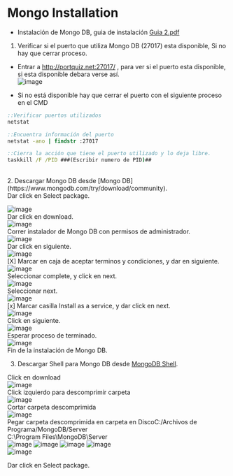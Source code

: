 # Mongo Installation

- Instalación de Mongo DB, guia de instalación [Guia 2.pdf](https://github.com/SmoshCH/Itca2/files/14495551/Guia.2.pdf)<br>


1. Verificar si el puerto que utiliza Mongo DB (27017) esta disponible, Si no hay que cerrar proceso.<br>

- Entrar a http://portquiz.net:27017/ , para ver si el puerto esta disponible, si esta disponible debara verse así.<br>
![image](https://github.com/SmoshCH/Itca2/assets/84145465/1eb88ed8-3a79-43b4-8381-0d918b463ebc)<br>

- Si no está disponible hay que cerrar el puerto con el siguiente proceso en el CMD<br>
```cmd
::Verificar puertos utilizados 
netstat 

::Encuentra información del puerto 
netstat -ano | findstr :27017

::Cierra la acción que tiene el puerto utilizado y lo deja libre.
taskkill /F /PID ###(Escribir numero de PID)##
```
<br>
2. Descargar Mongo DB desde [Mongo DB](https://www.mongodb.com/try/download/community).<br>
Dar click en Select package.<br>

![image](https://github.com/SmoshCH/Itca2/assets/84145465/786e5fab-fbdd-45c4-9c95-4572e321b6ab)<br>
Dar click en download.<br>
![image](https://github.com/SmoshCH/Itca2/assets/84145465/162ad47c-3164-4f69-a22f-63111cc909d7)<br>
Correr instalador de Mongo DB con permisos de administrador.<br>
![image](https://github.com/SmoshCH/Itca2/assets/84145465/22c8f825-11b2-4827-b0a0-38f0a95ee24d)<br>
Dar click en siguiente.<br>
![image](https://github.com/SmoshCH/Itca2/assets/84145465/c67a530f-90d8-4d52-b8a2-3cec631ed40b)<br>
[X] Marcar en caja de aceptar terminos y condiciones, y dar en siguiente.<br>
![image](https://github.com/SmoshCH/Itca2/assets/84145465/9618848d-dacc-4c6f-a446-93bc1dfdb4b3)<br>
Seleccionar complete, y click en next.<br>
![image](https://github.com/SmoshCH/Itca2/assets/84145465/ed0356c8-3a84-4066-be35-4697b267a7a0)<br>
Seleccionar next.<br>
![image](https://github.com/SmoshCH/Itca2/assets/84145465/e8fef84a-a19d-4ab7-a92e-d4880fd8435d)<br>
[x] Marcar casilla Install as a service, y dar click en next.<br> 
![image](https://github.com/SmoshCH/Itca2/assets/84145465/bf1154ef-ba7e-474a-8d62-298eff780b52)<br>
Click en siguiente.<br>
![image](https://github.com/SmoshCH/Itca2/assets/84145465/48e4af1b-9d09-442f-bdf4-6df069e7951b)<br>
Esperar proceso de terminado.<br>
![image](https://github.com/SmoshCH/Itca2/assets/84145465/2a3c9840-b7e2-4179-83fe-f36c41c312fb)<br>
Fin de la instalación de Mongo DB.<br>

3. Descargar Shell para Mongo DB desde [MongoDB Shell](https://www.mongodb.com/try/download/shell).<br>

Click en download<br>
![image](https://github.com/SmoshCH/Itca2/assets/84145465/ce54ff7d-dbb1-4508-8308-1b3339417419)<br>
Click izquierdo para descomprimir carpeta<br> 
![image](https://github.com/SmoshCH/Itca2/assets/84145465/f3841706-2217-457b-a878-a2d0363dcf3d)<br>
Cortar carpeta descomprimida<br>
![image](https://github.com/SmoshCH/Itca2/assets/84145465/3e6dc5e5-5e0a-4b63-9c0a-9587c1f4abeb)<br>
Pegar carpeta descomprimida en carpeta en DiscoC:/Archivos de Programa/MongoDB/Server<br>
C:\Program Files\MongoDB\Server<br>
![image](https://github.com/SmoshCH/Itca2/assets/84145465/903b34f9-4586-4ec8-b722-6a42e450ab26)
![image](https://github.com/SmoshCH/Itca2/assets/84145465/33e56855-64a2-4d95-8f1a-53cca321effe)
![image](https://github.com/SmoshCH/Itca2/assets/84145465/96105f28-e289-4b0f-a929-ce45515de080)
![image](https://github.com/SmoshCH/Itca2/assets/84145465/c17ed773-0a25-407d-9845-d80fe67488b5)<br>
![image](https://github.com/SmoshCH/Itca2/assets/84145465/d0e07219-f48d-4471-a6cb-6ca534ecfc70)









Dar click en Select package.<br>











